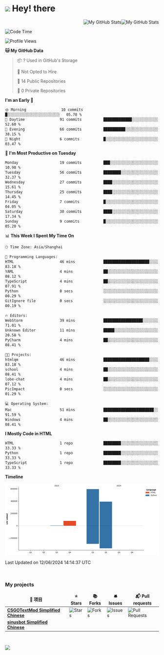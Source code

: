 <h1><img src="https://emojis.slackmojis.com/emojis/images/1531849430/4246/blob-sunglasses.gif?1531849430" width="30"/> Hey! there</h1>

<a href="https://github.com/hexgu#gh-dark-mode-only">
  <img src="https://github-readme-stats.vercel.app/api?username=hexgu" align="right" alt="My GitHub Stats" />
  <img src="https://github-readme-stats.vercel.app/api/top-langs/?username=hexgu" align="right" alt="My GitHub Stats" />
</a>



<br>


<!--START_SECTION:waka-->
![Code Time](http://img.shields.io/badge/Code%20Time-58%20mins-blue)

![Profile Views](http://img.shields.io/badge/Profile%20Views-5-blue)

**🐱 My GitHub Data** 

> 📦 ? Used in GitHub's Storage 
 > 
> 🚫 Not Opted to Hire
 > 
> 📜 14 Public Repositories 
 > 
> 🔑 0 Private Repositories 
 > 
**I'm an Early 🐤** 

```text
🌞 Morning                10 commits          █░░░░░░░░░░░░░░░░░░░░░░░░   05.78 % 
🌆 Daytime                91 commits          █████████████░░░░░░░░░░░░   52.60 % 
🌃 Evening                66 commits          ██████████░░░░░░░░░░░░░░░   38.15 % 
🌙 Night                  6 commits           █░░░░░░░░░░░░░░░░░░░░░░░░   03.47 % 
```
📅 **I'm Most Productive on Tuesday** 

```text
Monday                   19 commits          ███░░░░░░░░░░░░░░░░░░░░░░   10.98 % 
Tuesday                  56 commits          ████████░░░░░░░░░░░░░░░░░   32.37 % 
Wednesday                27 commits          ████░░░░░░░░░░░░░░░░░░░░░   15.61 % 
Thursday                 25 commits          ████░░░░░░░░░░░░░░░░░░░░░   14.45 % 
Friday                   7 commits           █░░░░░░░░░░░░░░░░░░░░░░░░   04.05 % 
Saturday                 30 commits          ████░░░░░░░░░░░░░░░░░░░░░   17.34 % 
Sunday                   9 commits           █░░░░░░░░░░░░░░░░░░░░░░░░   05.20 % 
```


📊 **This Week I Spent My Time On** 

```text
🕑︎ Time Zone: Asia/Shanghai

💬 Programming Languages: 
HTML                     46 mins             █████████████████████░░░░   83.18 % 
YAML                     4 mins              ██░░░░░░░░░░░░░░░░░░░░░░░   08.12 % 
TypeScript               4 mins              ██░░░░░░░░░░░░░░░░░░░░░░░   07.91 % 
Python                   0 secs              ░░░░░░░░░░░░░░░░░░░░░░░░░   00.29 % 
GitIgnore file           0 secs              ░░░░░░░░░░░░░░░░░░░░░░░░░   00.19 % 

🔥 Editors: 
WebStorm                 39 mins             ██████████████████░░░░░░░   71.01 % 
Unknown Editor           11 mins             █████░░░░░░░░░░░░░░░░░░░░   20.58 % 
PyCharm                  4 mins              ██░░░░░░░░░░░░░░░░░░░░░░░   08.41 % 

🐱‍💻 Projects: 
htmlqm                   46 mins             █████████████████████░░░░   83.18 % 
school                   4 mins              ██░░░░░░░░░░░░░░░░░░░░░░░   08.41 % 
lobe-chat                4 mins              ██░░░░░░░░░░░░░░░░░░░░░░░   07.12 % 
PicImpact                0 secs              ░░░░░░░░░░░░░░░░░░░░░░░░░   01.29 % 

💻 Operating System: 
Mac                      51 mins             ███████████████████████░░   91.59 % 
Windows                  4 mins              ██░░░░░░░░░░░░░░░░░░░░░░░   08.41 % 
```

**I Mostly Code in HTML** 

```text
HTML                     1 repo              ████████░░░░░░░░░░░░░░░░░   33.33 % 
Python                   1 repo              ████████░░░░░░░░░░░░░░░░░   33.33 % 
TypeScript               1 repo              ████████░░░░░░░░░░░░░░░░░   33.33 % 
```



**Timeline**

![Lines of Code chart](https://raw.githubusercontent.com/hexgu/hexgu/main/assets/bar_graph.png)


 Last Updated on 12/06/2024 14:14:37 UTC
<!--END_SECTION:waka-->

<br>



<h3>My projects</h3>
<table>
  <thead align="center">
    <tr border: none;>
      <td><b>🎁 项目</b></td>
      <td><b>⭐ Stars</b></td>
      <td><b>📚 Forks</b></td>
      <td><b>🛎 Issues</b></td>
      <td><b>📬 Pull requests</b></td>
    </tr>
  </thead>
  <tbody>
    <tr>
      <td><a href="https://github.com/hexgu/CSGOTextMod_Simplified-Chinese"><b>CSGOTextMod Simplified Chinese</b></a></td>
      <td><img alt="Stars" src="https://img.shields.io/github/stars/hexgu/CSGOTextMod_Simplified-Chinese?style=flat-square&labelColor=343b41"/></td>
      <td><img alt="Forks" src="https://img.shields.io/github/forks/hexgu/CSGOTextMod_Simplified-Chinese?style=flat-square&labelColor=343b41"/></td>
      <td><img alt="Issues" src="https://img.shields.io/github/issues/hexgu/CSGOTextMod_Simplified-Chinese?style=flat-square&labelColor=343b41"/></td>
      <td><img alt="Pull Requests" src="https://img.shields.io/github/issues-pr/hexgu/CSGOTextMod_Simplified-Chinese?style=flat-square&labelColor=343b41"/></td>
    </tr>
    <tr>
      <td><a href="https://forum.sinusbot.com/resources/%E7%AE%80%E4%BD%93%E4%B8%AD%E6%96%87-simplified-chinese-translation.520/"><b>sinusbot Simplified Chinese</b></a></td>
      <td></td>
      <td></td>
      <td></td>
      <td></td>
    </tr>
  </tbody>
</table>

<br>

![](https://komarev.com/ghpvc/?username=hexgu)

